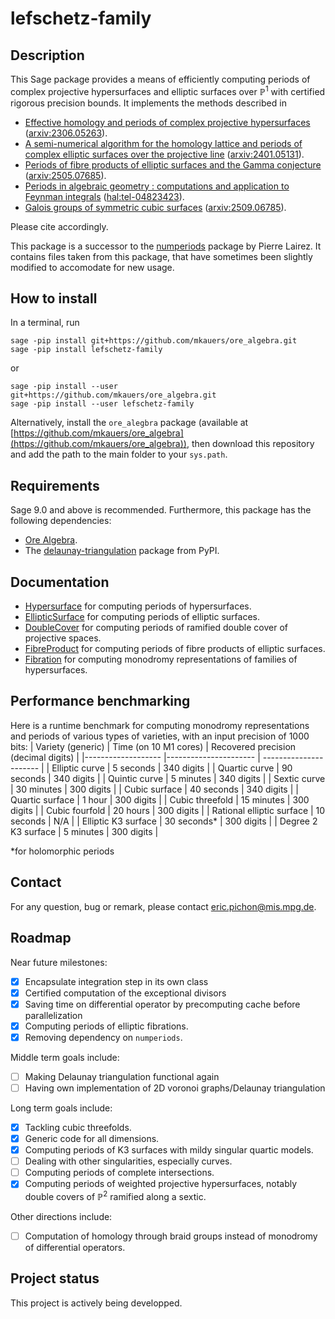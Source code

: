 # lefschetz-family


## Description
This Sage package provides a means of efficiently computing periods of complex projective hypersurfaces and elliptic surfaces over $\mathbb P^1$ with certified rigorous precision bounds.
It implements the methods described in 
- [Effective homology and periods of complex projective hypersurfaces](https://doi.org/10.1090/mcom/3947) ([arxiv:2306.05263](https://doi.org/10.48550/arXiv.2306.05263)).
- [A semi-numerical algorithm for the homology lattice and periods of complex elliptic surfaces over the projective line](https://doi.org/10.1016/j.jsc.2024.102357) ([arxiv:2401.05131](https://arxiv.org/abs/2401.05131)).
- [Periods of fibre products of elliptic surfaces and the Gamma conjecture](https://doi.org/10.48550/arXiv.2505.07685) ([arxiv:2505.07685](https://doi.org/10.48550/arXiv.2505.07685)).
- [Periods in algebraic geometry : computations and application to Feynman integrals](https://theses.hal.science/tel-04823423) ([hal:tel-04823423](https://theses.hal.science/tel-04823423)).
- [Galois groups of symmetric cubic surfaces](https://doi.org/10.48550/arXiv.2509.06785) ([arxiv:2509.06785](https://doi.org/10.48550/arXiv.2509.06785)).

Please cite accordingly.

This package is a successor to the [numperiods](https://gitlab.inria.fr/lairez/numperiods) package by Pierre Lairez. It contains files taken from this package, that have sometimes been slightly modified to accomodate for new usage.

## How to install

In a terminal, run
```
sage -pip install git+https://github.com/mkauers/ore_algebra.git
sage -pip install lefschetz-family
```
or
```
sage -pip install --user git+https://github.com/mkauers/ore_algebra.git
sage -pip install --user lefschetz-family
```

Alternatively, install the `ore_alegbra` package (available at [https://github.com/mkauers/ore_algebra](https://github.com/mkauers/ore_algebra)), then download this repository and add the path to the main folder to your `sys.path`.

## Requirements
Sage 9.0 and above is recommended. Furthermore, this package has the following dependencies:

- [Ore Algebra](https://github.com/mkauers/ore_algebra).
- The [delaunay-triangulation](https://pypi.org/project/delaunay-triangulation/) package from PyPI.



## Documentation

- [Hypersurface](docs/hypersurface.md) for computing periods of hypersurfaces.
- [EllipticSurface](docs/ellipticSurface.md) for computing  periods of elliptic surfaces.
- [DoubleCover](docs/doubleCover.md) for computing periods of ramified double cover of projective spaces.
- [FibreProduct](docs/fibreProduct.md) for computing periods of fibre products of elliptic surfaces.
- [Fibration](docs/fibration.md) for computing monodromy representations of families of hypersurfaces.

## Performance benchmarking

Here is a runtime benchmark for computing monodromy representations and periods of various types of varieties, with an input precision of 1000 bits:
| Variety (generic) 	    | Time (on 10 M1 cores) | Recovered precision (decimal digits)  |
|-------------------	    |----------------------	| ----------------------                |
| Elliptic curve        	| 5 seconds             | 340 digits                            |
| Quartic curve         	| 90 seconds           	| 340 digits                            |
| Quintic curve          	| 5 minutes            	| 340 digits                            |
| Sextic curve           	| 30 minutes           	| 300 digits                            |
| Cubic surface          	| 40 seconds         	| 340 digits                            |
| Quartic surface       	| 1 hour        	    | 300 digits                            |
| Cubic threefold          	| 15 minutes            | 300 digits                            |
| Cubic fourfold        	| 20 hours        	    | 300 digits                            |
| Rational elliptic surface | 10 seconds     	    | N/A                                   |
| Elliptic K3 surface   	| 30 seconds*      	    | 300 digits                            |
| Degree 2 K3 surface   	| 5 minutes        	    | 300 digits                            |


*for holomorphic periods



## Contact
For any question, bug or remark, please contact [eric.pichon@mis.mpg.de](mailto:eric.pichon@mis.mpg.de).

## Roadmap
Near future milestones:
- [x] Encapsulate integration step in its own class
- [x] Certified computation of the exceptional divisors
- [x] Saving time on differential operator by precomputing cache before parallelization
- [x] Computing periods of elliptic fibrations.
- [x] Removing dependency on `numperiods`.

Middle term goals include:
- [ ] Making Delaunay triangulation functional again
- [ ] Having own implementation of 2D voronoi graphs/Delaunay triangulation

Long term goals include:
- [x] Tackling cubic threefolds.
- [x] Generic code for all dimensions.
- [x] Computing periods of K3 surfaces with mildy singular quartic models.
- [ ] Dealing with other singularities, especially curves.
- [ ] Computing periods of complete intersections.
- [x] Computing periods of weighted projective hypersurfaces, notably double covers of $\mathbb P^2$ ramified along a sextic.

Other directions include:
- [ ] Computation of homology through braid groups instead of monodromy of differential operators.


## Project status
This project is actively being developped.
